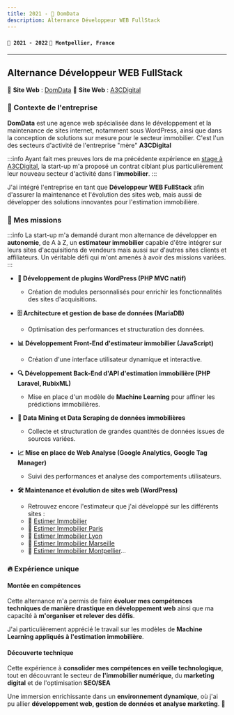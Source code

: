 ```yaml
---
title: 2021 - 🏡 DomData
description: Alternance Développeur WEB FullStack
---
```


#### `📅 2021 - 2022` `📍 Montpellier, France`

---

## Alternance Développeur WEB FullStack

🔗 **Site Web** : [DomData](https://domdata.pro/)
🔗 **Site Web** : [A3CDigital](https://a3cdigital.com/)

### 📌 Contexte de l'entreprise

**DomData** est une agence web spécialisée dans le développement et la maintenance de sites internet, notamment sous WordPress, ainsi que dans la conception de solutions sur mesure pour le secteur immobilier. C'est l'un des secteurs d'activité de l'entreprise "mère" **A3CDigital**

:::info
Ayant fait mes preuves lors de ma précédente expérience en [stage à A3CDigital](../a3cdigital), la start-up m'a proposé un contrat ciblant plus particulièrement leur nouveau secteur d'activité dans l'**immobilier**.
:::

J'ai intégré l'entreprise en tant que **Développeur WEB FullStack** afin d'assurer la maintenance et l'évolution des sites web, mais aussi de développer des solutions innovantes pour l'estimation immobilière.

### 🎯 Mes missions

:::info
La start-up m'a demandé durant mon alternance de développer en **autonomie**, de A à Z, un **estimateur immobilier** capable d'être intégrer sur leurs sites d'acquisitions de vendeurs mais aussi sur d'autres sites clients et affiliateurs. Un véritable défi qui m'ont amenés à avoir des missions variées.
:::

-   **🔌 Développement de plugins WordPress (PHP MVC natif)**

    -   Création de modules personnalisés pour enrichir les fonctionnalités des sites d'acquisitions.

-   **🗄️ Architecture et gestion de base de données (MariaDB)**

    -   Optimisation des performances et structuration des données.

-   **📊 Développement Front-End d'estimateur immobilier (JavaScript)**

    -   Création d'une interface utilisateur dynamique et interactive.

-   **🔍 Développement Back-End d'API d'estimation immobilière (PHP Laravel, RubixML)**

    -   Mise en place d'un modèle de **Machine Learning** pour affiner les prédictions immobilières.

-   **📑 Data Mining et Data Scraping de données immobilières**

    -   Collecte et structuration de grandes quantités de données issues de sources variées.

-   **📈 Mise en place de Web Analyse (Google Analytics, Google Tag Manager)**

    -   Suivi des performances et analyse des comportements utilisateurs.

-   **🛠️ Maintenance et évolution de sites web (WordPress)**

    -   Retrouvez encore l'estimateur que j'ai développé sur les différents sites :
    -   🔗 [Estimer Immobilier](https://estimer-immobilier.com/)
    -   🔗 [Estimer Immobilier Paris](https://estimer-immobilier-paris.fr/)
    -   🔗 [Estimer Immobilier Lyon](https://estimer-immobilier-lyon.fr/)
    -   🔗 [Estimer Immobilier Marseille](https://estimer-immobilier-marseille.fr/)
    -   🔗 [Estimer Immobilier Montpellier](https://estimer-immobilier-montpellier.fr/)...

### 🔥 Expérience unique

#### Montée en compétences

Cette alternance m'a permis de faire **évoluer mes compétences techniques de manière drastique en développement web** ainsi que ma capacité à **m'organiser et relever des défis**.

J'ai particulièrement apprécié le travail sur les modèles de **Machine Learning appliqués à l'estimation immobilière**.

#### Découverte technique

Cette expérience à **consolider mes compétences en veille technologique**, tout en découvrant le secteur de **l'immobilier numérique**, du **marketing digital** et de l'optimisation **SEO/SEA**

Une immersion enrichissante dans un **environnement dynamique**, où j'ai pu allier **développement web, gestion de données et analyse marketing**. 🚀
